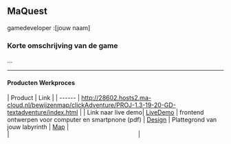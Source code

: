 ## MaQuest
gamedeveloper :[jouw naam]

### Korte omschrijving van de game
...

---
#### Producten Werkproces
| Product  | Link |
| ------ |  http://28602.hosts2.ma-cloud.nl/bewijzenmap/clickAdventure/PROJ-1.3-19-20-GD-textadventure/index.html |
| Link naar live demo| [LiveDemo]
| frontend ontwerpen voor computer en smartpnone (pdf) | [Design]
| Plattegrond van jouw labyrinth            | [Map]
|<img width=500/>|<img width=300/>|


   [LiveDemo]: <http://sjo.hosts.ma-cloud.nl/2018_2019/PROJ-1.3-19-20-GD-textadventure/>
   [Design]: <docs/design.png>
   [Map]:<docs/map.png>

